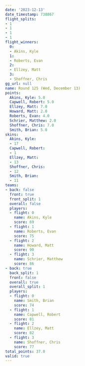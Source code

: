```yaml
---
date: '2023-12-13'
date_timestamp: 738867
flight_splits:
- 1
- 1
- 1
- 1
flight_winners:
  0:
  - Akins, Kyle
  1:
  - Roberts, Evan
  2:
  - Ellzey, Matt
  3:
  - Shoffner, Chris
gg_url: null
name: Round 125 (Wed, December 13)
points:
  Akins, Kyle: 5.0
  Capwell, Robert: 5.0
  Ellzey, Matt: 7.0
  Howard, Matt: 2.0
  Roberts, Evan: 4.0
  Schrier, Matthew: 2.0
  Shoffner, Chris: 7.0
  Smith, Brian: 5.0
skins:
  Akins, Kyle:
  - 17
  Capwell, Robert:
  - 1
  Ellzey, Matt:
  - 13
  Shoffner, Chris:
  - 12
  Smith, Brian:
  - 11
teams:
- back: false
  front: true
  front_split: 1
  overall: false
  players:
  - flight: 0
    name: Akins, Kyle
    score: 69
  - flight: 1
    name: Roberts, Evan
    score: 75
  - flight: 2
    name: Howard, Matt
    score: 90
  - flight: 3
    name: Schrier, Matthew
    score: 86
- back: true
  back_split: 1
  front: false
  overall: true
  overall_split: 1
  players:
  - flight: 0
    name: Smith, Brian
    score: 74
  - flight: 1
    name: Capwell, Robert
    score: 81
  - flight: 2
    name: Ellzey, Matt
    score: 82
  - flight: 3
    name: Shoffner, Chris
    score: 77
total_points: 37.0
valid: true
---
```

